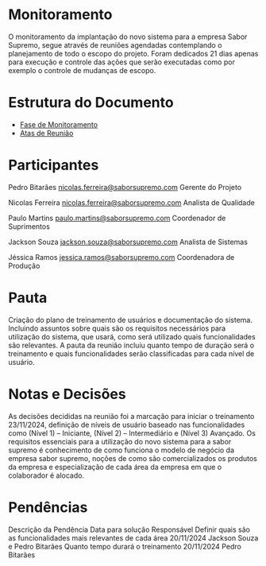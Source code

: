# Monitoramento

O monitoramento da implantação do novo sistema para a empresa Sabor Supremo, segue através de reuniões agendadas contemplando o planejamento de todo o escopo do projeto. Foram dedicados 21 dias apenas para execução e controle das ações que serão executadas como por exemplo o controle de mudanças de escopo.
# Estrutura do Documento

- [Fase de Monitoramento](#monitoramento)
- [Atas de Reunião](#atas-de-reunião)

# Participantes
Pedro Bitarães 	nicolas.ferreira@saborsupremo.com	Gerente do Projeto

Nicolas Ferreira	nicolas.ferreira@saborsupremo.com	Analista de Qualidade

Paulo Martins	paulo.martins@saborsupremo.com	Coordenador de Suprimentos

Jackson Souza	jackson.souza@saborsupremo.com	Analista de Sistemas

Jéssica Ramos	jessica.ramos@saborsupremo.com	Coordenadora de Produção


# Pauta
Criação do plano de treinamento de usuários e documentação do sistema. Incluindo assuntos sobre quais são os requisitos necessários para utilização do sistema, que usará, como será utilizado quais funcionalidades são relevantes. A pauta da reunião incluiu quanto tempo de duração será o treinamento e quais funcionalidades serão classificadas para cada nível de usuário.

# Notas e Decisões
As decisões decididas na reunião foi a marcação para iniciar o treinamento 23/11/2024, definição de níveis de usuário baseado nas funcionalidades como (Nível 1) – Iniciante, (Nível 2) – Intermediário e (Nível 3) Avançado. Os requisitos essenciais para a utilização do novo sistema para a sabor supremo é conhecimento de como funciona o modelo de negócio da empresa sabor supremo, noções de como são comercializados os produtos da empresa e especialização de cada área da empresa em que o colaborador é alocado.

# Pendências
Descrição da Pendência	Data para solução	Responsável
Definir quais são as funcionalidades mais relevantes de cada área	20/11/2024	Jackson Souza e Pedro Bitarães
Quanto tempo durará o treinamento	20/11/2024	Pedro Bitarães



